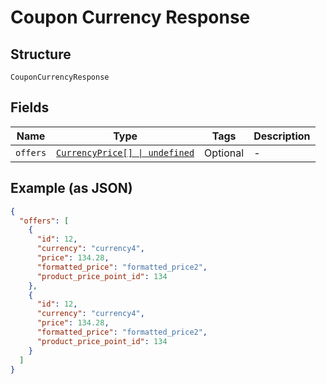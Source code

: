 
# Coupon Currency Response

## Structure

`CouponCurrencyResponse`

## Fields

| Name | Type | Tags | Description |
|  --- | --- | --- | --- |
| `offers` | [`CurrencyPrice[] \| undefined`](../../doc/models/currency-price.md) | Optional | - |

## Example (as JSON)

```json
{
  "offers": [
    {
      "id": 12,
      "currency": "currency4",
      "price": 134.28,
      "formatted_price": "formatted_price2",
      "product_price_point_id": 134
    },
    {
      "id": 12,
      "currency": "currency4",
      "price": 134.28,
      "formatted_price": "formatted_price2",
      "product_price_point_id": 134
    }
  ]
}
```

